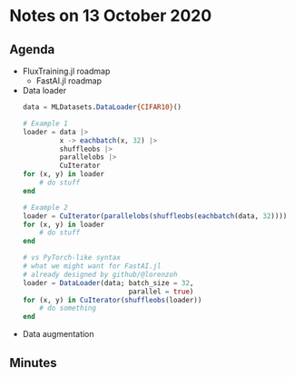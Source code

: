 # Notes on 13 October 2020

## Agenda

- FluxTraining.jl roadmap
	- FastAI.jl roadmap
- Data loader
	```jl
	data = MLDatasets.DataLoader{CIFAR10}()

	# Example 1
	loader = data |>
			 x -> eachbatch(x, 32) |>
	         shuffleobs |>
	         parallelobs |>
			 CuIterator
	for (x, y) in loader
		# do stuff
	end

	# Example 2
	loader = CuIterator(parallelobs(shuffleobs(eachbatch(data, 32))))
	for (x, y) in loader
		# do stuff
	end

	# vs PyTorch-like syntax
	# what we might want for FastAI.jl
	# already designed by github/@lorenzoh
	loader = DataLoader(data; batch_size = 32,
							  parallel = true)
	for (x, y) in CuIterator(shuffleobs(loader))
		# do something
	end
	```
- Data augmentation

## Minutes
